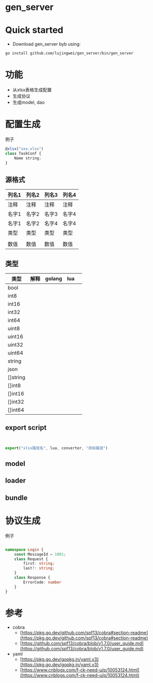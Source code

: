# gen_server

# Quick started

- Download gen_server byb using:
```bash
go install github.com/lujingwei/gen_server/bin/gen_server
```

# 功能

- 从xlsx表格生成配置
- 生成协议
- 生成model, dao



# 配置生成

例子

```typescript
@xlsx("xxx.xlsx")
class TaskConf {
    Name string;
}
```

## 源格式

| 列名1 | 列名2 | 列名3 | 列名4 |
| ----- | ----- | ----- | ----- |
| 注释  | 注释  | 注释  | 注释  |
| 名字1 | 名字2 | 名字3 | 名字4 |
| 名字1 | 名字2 | 名字4 | 名字4 |
| 类型  | 类型  | 类型  | 类型  |
|       |       |       |       |
| 数值  | 数值  | 数值  | 数值  |

## 类型

| 类型     | 解释 | golang | lua  |      |
| -------- | ---- | ------ | ---- | ---- |
| bool     |      |        |      |      |
| int8     |      |        |      |      |
| int16    |      |        |      |      |
| int32    |      |        |      |      |
| int64    |      |        |      |      |
| uint8    |      |        |      |      |
| uint16   |      |        |      |      |
| uint32   |      |        |      |      |
| uint64   |      |        |      |      |
| string   |      |        |      |      |
| json     |      |        |      |      |
| []string |      |        |      |      |
| []int8   |      |        |      |      |
| []int16  |      |        |      |      |
| []int32  |      |        |      |      |
| []int64  |      |        |      |      |

## export script

```typescript


export("xlsx路径名", lua, converter, "目标路径")


```



## model



## loader



## bundle



# 协议生成

例子

```typescript

namespace Login {
    const MessageId = 1001;
    class Request {
		first: string;
        last?: string;
    }
    class Response {
		ErrorCode: number
    }
}
```



# 参考
- cobra
  - [https://pkg.go.dev/github.com/spf13/cobra#section-readme](https://pkg.go.dev/github.com/spf13/cobra#section-readme)
  - [https://github.com/spf13/cobra/blob/v1.7.0/user_guide.md](https://github.com/spf13/cobra/blob/v1.7.0/user_guide.md)
- yaml
  - [https://pkg.go.dev/gopkg.in/yaml.v3](https://pkg.go.dev/gopkg.in/yaml.v3)
  - [https://www.cnblogs.com/f-ck-need-u/p/10053124.html](https://www.cnblogs.com/f-ck-need-u/p/10053124.html)
